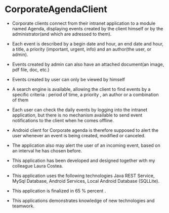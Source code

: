 CorporateAgendaClient
======================
* Corporate clients connect from their intranet application to a module named Agenda, displaying
events created by the client himself or by the administrator(and which are adressed to them).
* Each event is described by a begin date and hour, an end date and hour, a title, a priority
(important, urgent, info) and an author(the user, or admin).
* Events created by admin can also have an attached document(an image, pdf file, doc, etc.)
* Events created by user can only be viewed by himself
* A search engine is available, allowing the client to find events by a specific criteria : period of time,
 a priority , an author or a combination of them

* Each user can check the daily events by logging into the intranet application, but there is no
mechanism available to send event notifications to the client when he comes offline.

* Android client for Corporate agenda is therefore supposed to alert the user whenever an event is
being created, modified or canceled. 
* The application also may alert the user of an incoming event,
based on an interval he has chosen before.

* This application has been developed and designed together with my colleague Laura Costea.
* This application uses the following technologies Java REST Service, MySql Database, Android Services, Local Android Database (SQLLite).
* This application is  finalized in 65 %  percent .
* This  applications demonstrates knowledge of new technologies and teamwork.

